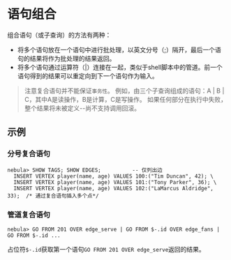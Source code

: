 # 语句组合

组合语句（或子查询）的方法有两种：

* 将多个语句放在一个语句中进行批处理，以英文分号（;）隔开，最后一个语句的结果将作为批处理的结果返回。
* 将多个语句通过运算符（|）连接在一起，类似于shell脚本中的管道。前一个语句得到的结果可以重定向到下一个语句作为输入。

> 注意复合语句并不能保证`事务性`。
> 例如，由三个子查询组成的语句：A | B | C，其中A是读操作，B是计算，C是写操作。
> 如果任何部分在执行中失败，整个结果将未被定义--尚不支持调用回滚。

## 示例

### 分号复合语句

```
nebula> SHOW TAGS; SHOW EDGES;          -- 仅列出边
  INSERT VERTEX player(name, age) VALUES 100:("Tim Duncan", 42); \
  INSERT VERTEX player(name, age) VALUES 101:("Tony Parker", 36); \
  INSERT VERTEX player(name, age) VALUES 102:("LaMarcus Aldridge", 33);  /* 通过复合语句插入多个点*/
```

### 管道复合语句

```
nebula> GO FROM 201 OVER edge_serve | GO FROM $-.id OVER edge_fans | GO FROM $-.id ...
```

占位符`$-.id`获取第一个语句`GO FROM 201 OVER edge_serve`返回的结果。
